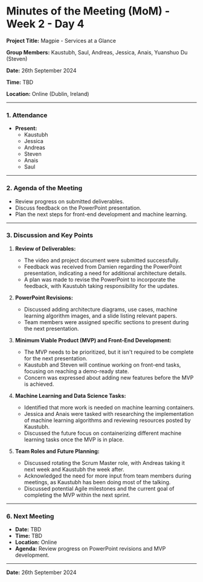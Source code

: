 # Minutes of the Meeting (MoM) - Week 2 - Day 4

**Project Title:** Magpie - Services at a Glance

**Group Members:** Kaustubh, Saul, Andreas, Jessica, Anais, Yuanshuo Du (Steven)

**Date:** 26th September 2024

**Time:** TBD

**Location:** Online (Dublin, Ireland)

---

### **1. Attendance**

- **Present:**
  - Kaustubh
  - Jessica
  - Andreas
  - Steven
  - Anais
  - Saul

---

### **2. Agenda of the Meeting**

- Review progress on submitted deliverables.
- Discuss feedback on the PowerPoint presentation.
- Plan the next steps for front-end development and machine learning.

---

### **3. Discussion and Key Points**

1. **Review of Deliverables:**
   - The video and project document were submitted successfully.
   - Feedback was received from Damien regarding the PowerPoint presentation, indicating a need for additional architecture details.
   - A plan was made to revise the PowerPoint to incorporate the feedback, with Kaustubh taking responsibility for the updates.

2. **PowerPoint Revisions:**
   - Discussed adding architecture diagrams, use cases, machine learning algorithm images, and a slide listing relevant papers.
   - Team members were assigned specific sections to present during the next presentation.

3. **Minimum Viable Product (MVP) and Front-End Development:**
   - The MVP needs to be prioritized, but it isn't required to be complete for the next presentation.
   - Kaustubh and Steven will continue working on front-end tasks, focusing on reaching a demo-ready state.
   - Concern was expressed about adding new features before the MVP is achieved.

4. **Machine Learning and Data Science Tasks:**
   - Identified that more work is needed on machine learning containers.
   - Jessica and Anais were tasked with researching the implementation of machine learning algorithms and reviewing resources posted by Kaustubh.
   - Discussed the future focus on containerizing different machine learning tasks once the MVP is in place.

5. **Team Roles and Future Planning:**
   - Discussed rotating the Scrum Master role, with Andreas taking it next week and Kaustubh the week after.
   - Acknowledged the need for more input from team members during meetings, as Kaustubh has been doing most of the talking.
   - Discussed potential Agile milestones and the current goal of completing the MVP within the next sprint.

---

### **6. Next Meeting**

- **Date:** TBD
- **Time:** TBD
- **Location:** Online
- **Agenda:** Review progress on PowerPoint revisions and MVP development.

---

**Date:** 26th September 2024
